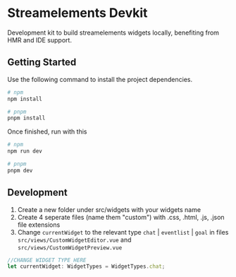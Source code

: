 # Streamelements Devkit

Development kit to build streamelements widgets locally, benefiting from HMR and IDE support.

## Getting Started

Use the following command to install the project dependencies. 

```bash
# npm
npm install

# pnpm
pnpm install
```

Once finished, run with this
```bash
# npm
npm run dev

# pnpm
pnpm dev
```

## Development

1. Create a new folder under src/widgets with your widgets name
1. Create 4 seperate files (name them "custom") with .css, .html, .js, .json file extensions
4. Change `currentWidget` to the relevant type `chat` | `eventlist` | `goal` in files `src/views/CustomWidgetEditor.vue` and `src/views/CustomWidgetPreview.vue`
```Typescript
//CHANGE WIDGET TYPE HERE
let currentWidget: WidgetTypes = WidgetTypes.chat;
```